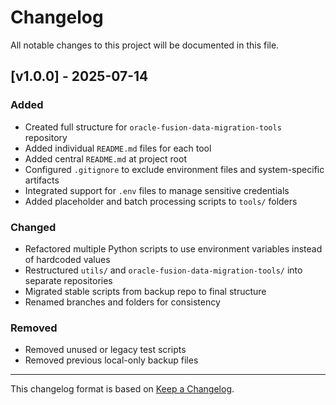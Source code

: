 # Changelog

All notable changes to this project will be documented in this file.

## [v1.0.0] - 2025-07-14

### Added
- Created full structure for `oracle-fusion-data-migration-tools` repository
- Added individual `README.md` files for each tool
- Added central `README.md` at project root
- Configured `.gitignore` to exclude environment files and system-specific artifacts
- Integrated support for `.env` files to manage sensitive credentials
- Added placeholder and batch processing scripts to `tools/` folders

### Changed
- Refactored multiple Python scripts to use environment variables instead of hardcoded values
- Restructured `utils/` and `oracle-fusion-data-migration-tools/` into separate repositories
- Migrated stable scripts from backup repo to final structure
- Renamed branches and folders for consistency

### Removed
- Removed unused or legacy test scripts
- Removed previous local-only backup files

---

This changelog format is based on [Keep a Changelog](https://keepachangelog.com/en/1.0.0/).